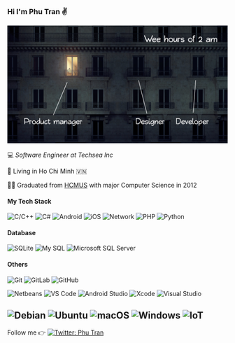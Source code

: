 ### Hi I'm Phu Tran :v:

![Phu Tran](https://github.com/phutran-se/phutran-se/blob/main/cover.jpg "Phu Tran")

:computer: _Software Engineer at Techsea Inc_ 

:seedling: Living in Ho Chi Minh :vietnam:

:man_student: Graduated from [HCMUS](https://en.hcmus.edu.vn) with major Computer Science in 2012
#### My Tech Stack

![C/C++](https://img.shields.io/badge/-C%2FC%2B%2B-blue?style=flat-square&logo=c%2B%2B&logoColor=ffffff)
![C#](http://img.shields.io/badge/-CSharp-6DB33F?style=flat-square&logo=c%20sharp&logoColor=ffffff)
![Android](http://img.shields.io/badge/-Android-3DDC84?style=flat-square&logo=android&logoColor=ffffff)
![iOS](http://img.shields.io/badge/-iOS-1565c0?style=flat-square&logo=apple)
![Network](http://img.shields.io/badge/-Network-0075A8?style=flat-square&logo=nintendo%20network&logoColor=ffffff)
![PHP](http://img.shields.io/badge/-PHP-269539?style=flat-square&logo=php&logoColor=ffffff)
![Python](http://img.shields.io/badge/-Python-2088FF?style=flat-square&logo=python&logoColor=ffffff)

#### Database
![SQLite](https://img.shields.io/badge/-SQLite-336791?style=flat-square&logo=sqlite)
![My SQL](http://img.shields.io/badge/-MySQL-DD0031?style=flat-square&logo=mysql)
![Microsoft SQL Server](http://img.shields.io/badge/-MS%20SQL%20Server-2088FF?style=flat-square&logo=microsoft-sql-server&logoColor=ffffff)

#### Others
![Git](https://img.shields.io/badge/-Git-%23F05032?style=flat-square&logo=git&logoColor=%23ffffff)
![GitLab](https://img.shields.io/badge/-GitLab-FCA121?style=flat-square&logo=gitlab)
![GitHub](https://img.shields.io/badge/-GitHub-181717?style=flat-square&logo=github)

![Netbeans](http://img.shields.io/badge/-Netbeans-7991c1?style=flat-square&logo=intellij-idea&logoColor=ffffff)
![VS Code](http://img.shields.io/badge/-VS%20Code-007ACC?style=flat-square&logo=visual-studio-code&logoColor=ffffff)
![Android Studio](http://img.shields.io/badge/-Android%20Studio-3DDC84?style=flat-square&logo=android-studio&logoColor=ffffff)
![Xcode](http://img.shields.io/badge/-Xcode-61afef?style=flat-square&logo=xcode&logoColor=ffffff)
![Visual Studio](http://img.shields.io/badge/-Visual%20Studio-7b60b9?style=flat-square&logo=visual-studio&logoColor=ffffff)

![Debian](http://img.shields.io/badge/-Debian-3DDC84?style=flat-square&logo=debian&logoColor=ffffff)
![Ubuntu](http://img.shields.io/badge/-Ubuntu-A81D33?style=flat-square&logo=ubuntu&logoColor=ffffff)
![macOS](http://img.shields.io/badge/-macOS-181717?style=flat-square&logo=apple&logoColor=ffffff)
![Windows](http://img.shields.io/badge/-Windows-0078D6?style=flat-square&logo=windows&logoColor=ffffff)
![IoT](http://img.shields.io/badge/-IoT-6DB33F?style=flat-square&logo=iot&logoColor=ffffff)
---
Follow me :point_right: [![Twitter: Phu Tran](https://img.shields.io/twitter/follow/phutran_se?style=social)](https://twitter.com/phutran_se)
